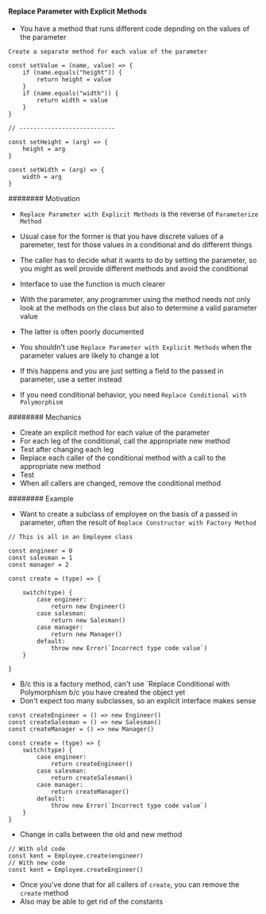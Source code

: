 #### Replace Parameter with Explicit Methods

- You have a method that runs different code depnding on the values of the parameter

`Create a separate method for each value of the parameter`

```
const setValue = (name, value) => {
    if (name.equals("height")) {
        return height = value
    }
    if (name.equals("width")) {
        return width = value
    }
}

// ---------------------------

const setHeight = (arg) => {
    height = arg
}

const setWidth = (arg) => {
    width = arg
}

```

######## Motivation

- `Replace Parameter with Explicit Methods` is the reverse of `Parameterize Method`
- Usual case for the former is that you have discrete values of a paremeter, test for those values in a conditional and do different things
- The caller has to decide what it wants to do by setting the parameter, so you might as well provide different methods and avoid the conditional
- Interface to use the function is much clearer
- With the parameter, any programmer using the method needs not only look at the methods on the class but also to determine a valid parameter value
- The latter is often poorly documented

- You shouldn't use `Replace Parameter with Explicit Methods` when the parameter values are likely to change a lot
- If this happens and you are just setting a field to the passed in parameter, use a setter instead
- If you need conditional behavior, you need `Replace Conditional with Polymorphism`

######## Mechanics

- Create an explicit method for each value of the parameter
- For each leg of the conditional, call the appropriate new method
- Test after changing each leg
- Replace each caller of the conditional method with a call to the appropriate new method
- Test
- When all callers are changed, remove the conditional method

######## Example

- Want to create a subclass of employee on the basis of a passed in parameter, often the result of `Replace Constructor with Factory Method`

```
// This is all in an Employee class

const engineer = 0
const salesman = 1
const manager = 2

const create = (type) => {

    switch(type) {
        case engineer:
            return new Engineer()
        case salesman:
            return new Salesman()
        case manager:
            return new Manager()
        default:
            throw new Error(`Incorrect type code value`)
    }

}
```

- B/c this is a factory method, can't use `Replace Conditional with Polymorphism b/c you have created the object yet
- Don't expect too many subclasses, so an explicit interface makes sense

```
const createEngineer = () => new Engineer()
const createSalesman = () => new Salesman()
const createManager = () => new Manager()

const create = (type) => {
    switch(type) {
        case engineer:
            return createEngineer()
        case salesman:
            return createSalesman()
        case manager:
            return createManager()
        default:
            throw new Error(`Incorrect type code value`)
    }
}
```

- Change in calls between the old and new method

```
// With old code
const kent = Employee.create(engineer)
// With new code
const kent = Employee.createEngineer()
```

- Once you've done that for all callers of `create`, you can remove the `create` method
- Also may be able to get rid of the constants